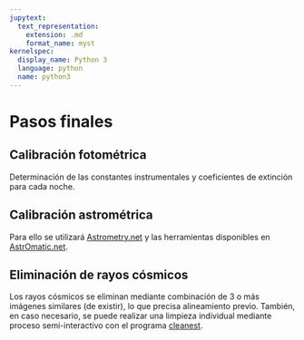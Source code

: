 ```yaml
---
jupytext:
  text_representation:
    extension: .md
    format_name: myst
kernelspec:
  display_name: Python 3
  language: python
  name: python3
---
```



# Pasos finales  



## Calibración fotométrica
Determinación de las constantes instrumentales y coeficientes de extinción para cada noche.


## Calibración astrométrica
Para ello se utilizará [Astrometry.net](http://astrometry.net/) y las herramientas disponibles en [AstrOmatic.net](http://www.astromatic.net/).

## Eliminación de rayos cósmicos
Los rayos cósmicos se eliminan mediante combinación de 3 o más imágenes similares (de existir), lo que precisa alineamiento previo. También, en caso necesario, se puede realizar una limpieza individual mediante proceso semi-interactivo con el programa [cleanest](https://cleanest.readthedocs.io/en/latest/).

